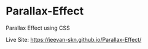 # Parallax-Effect

Parallax Effect using CSS

Live Site: https://jeevan-skn.github.io/Parallax-Effect/
